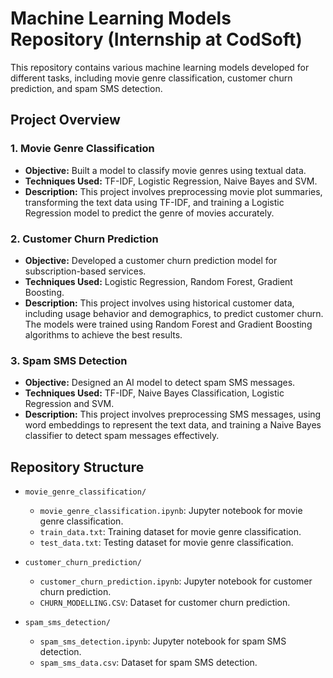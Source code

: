 # Machine Learning Models Repository (Internship at CodSoft)

This repository contains various machine learning models developed for different tasks, including movie genre classification, customer churn prediction, and spam SMS detection.

## Project Overview

### 1. Movie Genre Classification
- **Objective:** Built a model to classify movie genres using textual data.
- **Techniques Used:** TF-IDF, Logistic Regression, Naive Bayes and SVM.
- **Description:** This project involves preprocessing movie plot summaries, transforming the text data using TF-IDF, and training a Logistic Regression model to predict the genre of movies accurately.

### 2. Customer Churn Prediction
- **Objective:** Developed a customer churn prediction model for subscription-based services.
- **Techniques Used:** Logistic Regression, Random Forest, Gradient Boosting.
- **Description:** This project involves using historical customer data, including usage behavior and demographics, to predict customer churn. The models were trained using Random Forest and Gradient Boosting algorithms to achieve the best results.

### 3. Spam SMS Detection
- **Objective:** Designed an AI model to detect spam SMS messages.
- **Techniques Used:** TF-IDF, Naive Bayes Classification, Logistic Regression and SVM.
- **Description:** This project involves preprocessing SMS messages, using word embeddings to represent the text data, and training a Naive Bayes classifier to detect spam messages effectively.

## Repository Structure

- `movie_genre_classification/`
  - `movie_genre_classification.ipynb`: Jupyter notebook for movie genre classification.
  - `train_data.txt`: Training dataset for movie genre classification.
  - `test_data.txt`: Testing dataset for movie genre classification.

- `customer_churn_prediction/`
  - `customer_churn_prediction.ipynb`: Jupyter notebook for customer churn prediction.
  - `CHURN_MODELLING.CSV`: Dataset for customer churn prediction.

- `spam_sms_detection/`
  - `spam_sms_detection.ipynb`: Jupyter notebook for spam SMS detection.
  - `spam_sms_data.csv`: Dataset for spam SMS detection.

